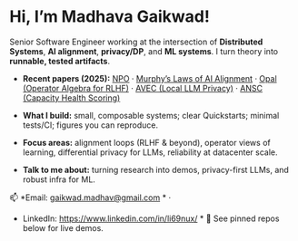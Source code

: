 # Hi, I’m Madhava Gaikwad!

Senior Software Engineer working at the intersection of **Distributed Systems**, **AI alignment**, **privacy/DP**, and **ML systems**. I turn theory into **runnable, tested artifacts**.

- **Recent papers (2025):** 
  [NPO](https://arxiv.org/pdf/2507.21131) ·
  [Murphy’s Laws of AI Alignment](https://arxiv.org/pdf/2509.05381) ·
  [Opal (Operator Algebra for RLHF)](https://arxiv.org/pdf/2509.11298) ·
  [AVEC (Local LLM Privacy)](https://arxiv.org/pdf/2509.10561) ·
  [ANSC (Capacity Health Scoring)](https://arxiv.org/pdf/2508.16119)

- **What I build:** small, composable systems; clear Quickstarts; minimal tests/CI; figures you can reproduce.

- **Focus areas:** alignment loops (RLHF & beyond), operator views of learning, differential privacy for LLMs, reliability at datacenter scale.

- **Talk to me about:** turning research into demos, privacy-first LLMs, and robust infra for ML.

📫 *Email: gaikwad.madhav@gmail.com *  ·
* LinkedIn: https://www.linkedin.com/in/li69nux/ *
📌 See pinned repos below for live demos.
